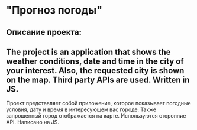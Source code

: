 # "Прогноз погоды"



## Описание проекта:
The project is an application that shows the weather conditions, date and time in the city of your interest. Also, the requested city is shown on the map. Third party APIs are used. Written in JS. 
-----
Проект представляет собой приложение, которое показывает погодные условия, дату и время в интересующем вас городе. Также запрошенный город отображается на карте. Используются сторонние API. Написано на JS.



